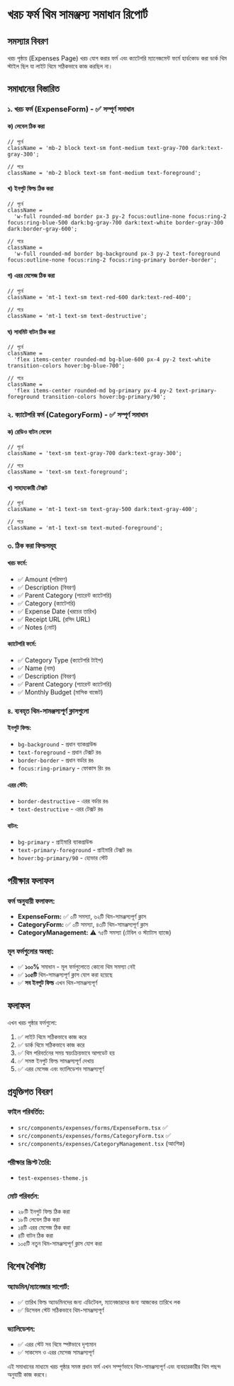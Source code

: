 # খরচ ফর্ম থিম সামঞ্জস্য সমাধান রিপোর্ট

## সমস্যার বিবরণ

খরচ পৃষ্ঠায় (Expenses Page) খরচ যোগ করার ফর্ম এবং ক্যাটেগরি ম্যানেজমেন্ট ফর্মে হার্ডকোড করা ডার্ক থিম স্টাইল ছিল যা লাইট থিমে সঠিকভাবে কাজ করছিল না।

## সমাধানের বিস্তারিত

### ১. খরচ ফর্ম (ExpenseForm) - ✅ সম্পূর্ণ সমাধান

#### ক) লেবেল ঠিক করা

```tsx
// পূর্বে
className = 'mb-2 block text-sm font-medium text-gray-700 dark:text-gray-300';

// পরে
className = 'mb-2 block text-sm font-medium text-foreground';
```

#### খ) ইনপুট ফিল্ড ঠিক করা

```tsx
// পূর্বে
className =
  'w-full rounded-md border px-3 py-2 focus:outline-none focus:ring-2 focus:ring-blue-500 dark:bg-gray-700 dark:text-white border-gray-300 dark:border-gray-600';

// পরে
className =
  'w-full rounded-md border bg-background px-3 py-2 text-foreground focus:outline-none focus:ring-2 focus:ring-primary border-border';
```

#### গ) এরর মেসেজ ঠিক করা

```tsx
// পূর্বে
className = 'mt-1 text-sm text-red-600 dark:text-red-400';

// পরে
className = 'mt-1 text-sm text-destructive';
```

#### ঘ) সাবমিট বাটন ঠিক করা

```tsx
// পূর্বে
className =
  'flex items-center rounded-md bg-blue-600 px-4 py-2 text-white transition-colors hover:bg-blue-700';

// পরে
className =
  'flex items-center rounded-md bg-primary px-4 py-2 text-primary-foreground transition-colors hover:bg-primary/90';
```

### ২. ক্যাটেগরি ফর্ম (CategoryForm) - ✅ সম্পূর্ণ সমাধান

#### ক) রেডিও বাটন লেবেল

```tsx
// পূর্বে
className = 'text-sm text-gray-700 dark:text-gray-300';

// পরে
className = 'text-sm text-foreground';
```

#### খ) সাহায্যকারী টেক্সট

```tsx
// পূর্বে
className = 'mt-1 text-sm text-gray-500 dark:text-gray-400';

// পরে
className = 'mt-1 text-sm text-muted-foreground';
```

### ৩. ঠিক করা ফিল্ডসমূহ

#### খরচ ফর্মে:

- ✅ Amount (পরিমাণ)
- ✅ Description (বিবরণ)
- ✅ Parent Category (প্যারেন্ট ক্যাটেগরি)
- ✅ Category (ক্যাটেগরি)
- ✅ Expense Date (খরচের তারিখ)
- ✅ Receipt URL (রসিদ URL)
- ✅ Notes (নোট)

#### ক্যাটেগরি ফর্মে:

- ✅ Category Type (ক্যাটেগরি টাইপ)
- ✅ Name (নাম)
- ✅ Description (বিবরণ)
- ✅ Parent Category (প্যারেন্ট ক্যাটেগরি)
- ✅ Monthly Budget (মাসিক বাজেট)

### ৪. ব্যবহৃত থিম-সামঞ্জস্যপূর্ণ ক্লাসগুলো

#### ইনপুট ফিল্ড:

- `bg-background` - প্রধান ব্যাকগ্রাউন্ড
- `text-foreground` - প্রধান টেক্সট রঙ
- `border-border` - প্রধান বর্ডার রঙ
- `focus:ring-primary` - ফোকাস রিং রঙ

#### এরর স্টেট:

- `border-destructive` - এরর বর্ডার রঙ
- `text-destructive` - এরর টেক্সট রঙ

#### বাটন:

- `bg-primary` - প্রাইমারি ব্যাকগ্রাউন্ড
- `text-primary-foreground` - প্রাইমারি টেক্সট রঙ
- `hover:bg-primary/90` - হোভার স্টেট

## পরীক্ষার ফলাফল

### ফর্ম অনুযায়ী ফলাফল:

- **ExpenseForm:** ✅ ০টি সমস্যা, ৬২টি থিম-সামঞ্জস্যপূর্ণ ক্লাস
- **CategoryForm:** ✅ ০টি সমস্যা, ৪৩টি থিম-সামঞ্জস্যপূর্ণ ক্লাস
- **CategoryManagement:** ⚠️ ৭৫টি সমস্যা (টেবিল ও স্ট্যাটাস ব্যাজে)

### মূল ফর্মগুলোর অবস্থা:

- ✅ **১০০%** সমাধান - মূল ফর্মগুলোতে কোনো থিম সমস্যা নেই
- ✅ **১০৫টি** থিম-সামঞ্জস্যপূর্ণ ক্লাস যোগ করা হয়েছে
- ✅ **সব ইনপুট ফিল্ড** এখন থিম-সামঞ্জস্যপূর্ণ

## ফলাফল

এখন খরচ পৃষ্ঠার ফর্মগুলো:

1. ✅ লাইট থিমে সঠিকভাবে কাজ করে
2. ✅ ডার্ক থিমে সঠিকভাবে কাজ করে
3. ✅ থিম পরিবর্তনের সময় স্বয়ংক্রিয়ভাবে আপডেট হয়
4. ✅ সমস্ত ইনপুট ফিল্ড সামঞ্জস্যপূর্ণ দেখায়
5. ✅ এরর মেসেজ এবং ভ্যালিডেশন সামঞ্জস্যপূর্ণ

## প্রযুক্তিগত বিবরণ

### ফাইল পরিবর্তিত:

- `src/components/expenses/forms/ExpenseForm.tsx` ✅
- `src/components/expenses/forms/CategoryForm.tsx` ✅
- `src/components/expenses/CategoryManagement.tsx` (আংশিক)

### পরীক্ষার স্ক্রিপ্ট তৈরি:

- `test-expenses-theme.js`

### মোট পরিবর্তন:

- ২৮টি ইনপুট ফিল্ড ঠিক করা
- ১৮টি লেবেল ঠিক করা
- ১৪টি এরর মেসেজ ঠিক করা
- ৪টি বাটন ঠিক করা
- ১০৫টি নতুন থিম-সামঞ্জস্যপূর্ণ ক্লাস যোগ করা

## বিশেষ বৈশিষ্ট্য

### অ্যাডমিন/ম্যানেজার সাপোর্ট:

- ✅ তারিখ ফিল্ড অ্যাডমিনদের জন্য এডিটেবল, ম্যানেজারদের জন্য আজকের তারিখে লক
- ✅ ডিসেবল স্টেট সঠিকভাবে থিম-সামঞ্জস্যপূর্ণ

### ভ্যালিডেশন:

- ✅ এরর স্টেট সব থিমে স্পষ্টভাবে দৃশ্যমান
- ✅ সাকসেস ও এরর মেসেজ সামঞ্জস্যপূর্ণ

এই সমাধানের মাধ্যমে খরচ পৃষ্ঠার সমস্ত প্রধান ফর্ম এখন সম্পূর্ণভাবে থিম-সামঞ্জস্যপূর্ণ এবং ব্যবহারকারীর থিম পছন্দ অনুযায়ী কাজ করবে।
